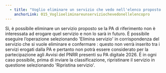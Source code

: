 ```yaml
---
  - title: "Voglio eliminare un servizio che vedo nell'elenco proposto perché la mia PA non eroga quel servizio e non ha intenzione di erogarlo in futuro: è possibile?"
    anchorLink: 015_Voglioeliminareunserviziochevedonellelencopro
---
```


Sì, è possibile eliminare un servizio proposto se la PA di riferimento non è interessata ad erogare quel servizio e non lo sarà in futuro. È possibile eseguire l’operazione selezionando 'Elimina servizio' in corrispondenza del servizio che si vuole eliminare e confermare &colon; questo non verrà inserito tra i servizi erogati dalla PA e pertanto non potrà essere considerato per la partecipazione agli Avvisi del PNRR presenti su PA digitale 2026. È in ogni caso possibile, prima di inviare la classificazione, ripristinare il servizio in questione selezionando 'Ripristina servizio'.